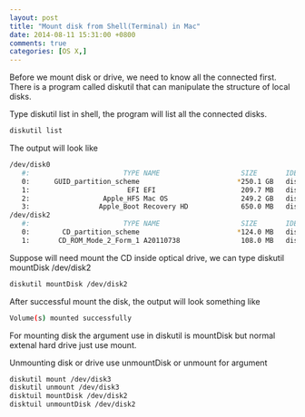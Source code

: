 ```yaml
---
layout: post
title: "Mount disk from Shell(Terminal) in Mac"
date: 2014-08-11 15:31:00 +0800
comments: true
categories: [OS X,]
---
```


Before we mount disk or drive, we need to know all the connected first. There is a program called diskutil that can manipulate the structure of local disks.

Type diskutil list in shell, the program will list all the 
connected disks.

``` bash
diskutil list
```

The output will look like

``` bash
/dev/disk0
   #:                       TYPE NAME                    SIZE       IDENTIFIER
   0:      GUID_partition_scheme                        *250.1 GB   disk0
   1:                        EFI EFI                     209.7 MB   disk0s1
   2:                  Apple_HFS Mac OS                  249.2 GB   disk0s2
   3:                 Apple_Boot Recovery HD             650.0 MB   disk0s3
/dev/disk2
   #:                       TYPE NAME                    SIZE       IDENTIFIER
   0:        CD_partition_scheme                        *124.0 MB   disk2
   1:       CD_ROM_Mode_2_Form_1 A20110738               108.0 MB   disk2s0
```

Suppose will need mount the CD inside optical drive, we can type diskutil mountDisk /dev/disk2

``` bash
diskutil mountDisk /dev/disk2
```

After successful mount the disk, the output will look something like

``` bash
Volume(s) mounted successfully
```

For mounting disk the argument use in diskutil is mountDisk but normal extenal hard drive just use mount. 

Unmounting disk or drive use unmountDisk or unmount for argument

``` bash
diskutil mount /dev/disk3
diskutil unmount /dev/disk3
disktuil mountDisk /dev/disk2
disktuil unmountDisk /dev/disk2
```